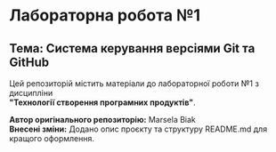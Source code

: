 # Лабораторна робота №1

## Тема: Система керування версіями Git та GitHub

Цей репозиторій містить матеріали до лабораторної роботи №1 з дисципліни  
**"Технології створення програмних продуктів"**.

**Автор оригінального репозиторію:** Marsela Biak  
**Внесені зміни:** Додано опис проєкту та структуру README.md для кращого оформлення.
